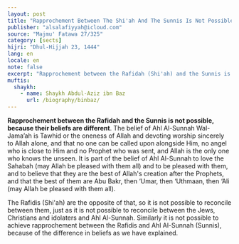 ```yaml
---
layout: post
title: "Rapprochement Between The Shi'ah And The Sunnis Is Not Possible"
publisher: "alsalafiyyah@icloud.com"
source: "Majmu' Fatawa 27/325"
category: [sects]
hijri: "Dhul-Hijjah 23, 1444"
lang: en
locale: en
note: false
excerpt: "Rapprochement between the Rafidah (Shi'ah) and the Sunnis is not possible, because their beliefs are different."
muftis:
  shaykh: 
    - name: Shaykh Abdul-Aziz ibn Baz
      url: /biography/binbaz/
--- 
```


**Rapprochement between the Rafidah and the Sunnis is not possible, because their beliefs are different**. The belief of Ahl Al-Sunnah Wal-Jama’ah is Tawhid or the oneness of Allah and devoting worship sincerely to Allah alone, and that no one can be called upon alongside Him, no angel who is close to Him and no Prophet who was sent, and Allah is the only one who knows the unseen. It is part of the belief of Ahl Al-Sunnah to love the Sahabah (may Allah be pleased with them all) and to be pleased with them, and to believe that they are the best of Allah's creation after the Prophets, and that the best of them are Abu Bakr, then ‘Umar, then ‘Uthmaan, then ‘Ali (may Allah be pleased with them all). 

The Rafidis (Shi'ah) are the opposite of that, so it is not possible to reconcile between them, just as it is not possible to reconcile between the Jews, Christians and idolaters and Ahl Al-Sunnah. Similarly it is not possible to achieve rapprochement between the Rafidis and Ahl Al-Sunnah (Sunnis), because of the difference in beliefs as we have explained.
